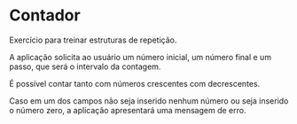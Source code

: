 # Contador
 <p>Exercício para treinar estruturas de repetição.</p>
 <p>A aplicação solicita ao usuário um número inicial, um número final e um passo, que será o intervalo da contagem.</p>
 <p>É possível contar tanto com números crescentes com decrescentes.</p>
 <p>Caso em um dos campos não seja inserido nenhum número ou seja inserido o número zero, a aplicação apresentará uma mensagem de erro.</p>
